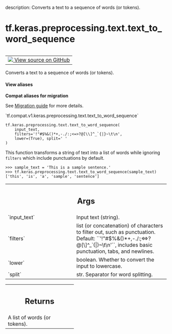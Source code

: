 description: Converts a text to a sequence of words (or tokens).

<div itemscope itemtype="http://developers.google.com/ReferenceObject">
<meta itemprop="name" content="tf.keras.preprocessing.text.text_to_word_sequence" />
<meta itemprop="path" content="Stable" />
</div>

# tf.keras.preprocessing.text.text_to_word_sequence

<!-- Insert buttons and diff -->

<table class="tfo-notebook-buttons tfo-api nocontent" align="left">
<td>
  <a target="_blank" href="https://github.com/keras-team/keras/tree/v2.7.0/keras/preprocessing/text.py#L27-L53">
    <img src="https://www.tensorflow.org/images/GitHub-Mark-32px.png" />
    View source on GitHub
  </a>
</td>
</table>



Converts a text to a sequence of words (or tokens).

<section class="expandable">
  <h4 class="showalways">View aliases</h4>
  <p>
<b>Compat aliases for migration</b>
<p>See
<a href="https://www.tensorflow.org/guide/migrate">Migration guide</a> for
more details.</p>
<p>`tf.compat.v1.keras.preprocessing.text.text_to_word_sequence`</p>
</p>
</section>

<pre class="devsite-click-to-copy prettyprint lang-py tfo-signature-link">
<code>tf.keras.preprocessing.text.text_to_word_sequence(
    input_text,
    filters=&#x27;!&quot;#$%&amp;()*+,-./:;&lt;=&gt;?@[\\]^_`{|}~\t\n&#x27;,
    lower=(True), split=&#x27; &#x27;
)
</code></pre>



<!-- Placeholder for "Used in" -->

This function transforms a string of text into a list of words
while ignoring `filters` which include punctuations by default.

```
>>> sample_text = 'This is a sample sentence.'
>>> tf.keras.preprocessing.text.text_to_word_sequence(sample_text)
['this', 'is', 'a', 'sample', 'sentence']
```

<!-- Tabular view -->
 <table class="responsive fixed orange">
<colgroup><col width="214px"><col></colgroup>
<tr><th colspan="2"><h2 class="add-link">Args</h2></th></tr>

<tr>
<td>
`input_text`
</td>
<td>
Input text (string).
</td>
</tr><tr>
<td>
`filters`
</td>
<td>
list (or concatenation) of characters to filter out, such as
punctuation. Default: ``'!"#$%&()*+,-./:;<=>?@[\]^_`{|}~\t\n'``,
  includes basic punctuation, tabs, and newlines.
</td>
</tr><tr>
<td>
`lower`
</td>
<td>
boolean. Whether to convert the input to lowercase.
</td>
</tr><tr>
<td>
`split`
</td>
<td>
str. Separator for word splitting.
</td>
</tr>
</table>



<!-- Tabular view -->
 <table class="responsive fixed orange">
<colgroup><col width="214px"><col></colgroup>
<tr><th colspan="2"><h2 class="add-link">Returns</h2></th></tr>
<tr class="alt">
<td colspan="2">
A list of words (or tokens).
</td>
</tr>

</table>

